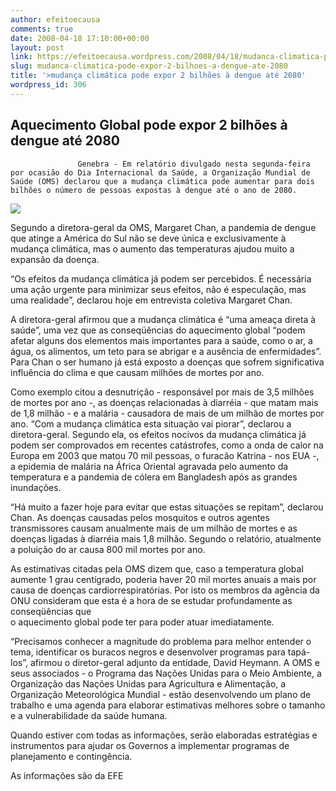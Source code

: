 ```yaml
---
author: efeitoecausa
comments: true
date: 2008-04-18 17:10:00+00:00
layout: post
link: https://efeitoecausa.wordpress.com/2008/04/18/mudanca-climatica-pode-expor-2-bilhoes-a-dengue-ate-2080/
slug: mudanca-climatica-pode-expor-2-bilhoes-a-dengue-ate-2080
title: '>mudança climática pode expor 2 bilhões à dengue até 2080'
wordpress_id: 306
---
```


>

## Aquecimento Global pode expor 2 bilhões à dengue até 2080

                   Genebra - Em relatório divulgado nesta segunda-feira por ocasião do Dia Internacional da Saúde, a Organização Mundial de Saúde (OMS) declarou que a mudança climática pode aumentar para dois bilhões o número de pessoas expostas à dengue até o ano de 2080.

[![](http://www.trofeujoinha.com/wp-content/uploads/2007/11/dengue-1.jpg)](http://zegraca.wordpress.com/)

Segundo a diretora-geral da OMS, Margaret Chan, a pandemia de dengue que atinge a América do Sul não se deve única e exclusivamente à mudança climática, mas o aumento das temperaturas ajudou muito a expansão da doença.

“Os efeitos da mudança climática já podem ser percebidos. É necessária uma ação urgente para minimizar seus efeitos, não é especulação, mas uma realidade”, declarou hoje em entrevista coletiva Margaret Chan.

A diretora-geral afirmou que a mudança climática é “uma ameaça direta à saúde”, uma vez que as conseqüências do aquecimento global “podem afetar alguns dos elementos mais importantes para a saúde, como o ar, a água, os alimentos, um teto para se abrigar e a ausência de enfermidades”. Para Chan o ser humano já está exposto a doenças que sofrem significativa influência do clima e que causam milhões de mortes por ano.

Como exemplo citou a desnutrição - responsável por mais de 3,5 milhões de mortes por ano -, as doenças relacionadas à diarréia - que matam mais de 1,8 milhão - e a malária - causadora de mais de um milhão de mortes por ano. “Com a mudança climática esta situação vai piorar”, declarou a diretora-geral. Segundo ela, os efeitos nocivos da mudança climática já podem ser comprovados em recentes catástrofes, como a onda de calor na Europa em 2003 que matou 70 mil pessoas, o furacão Katrina - nos EUA -, a epidemia de malária na África Oriental agravada pelo aumento da temperatura e a pandemia de cólera em Bangladesh após as grandes inundações.

“Há muito a fazer hoje para evitar que estas situações se repitam”, declarou Chan. As doenças causadas pelos mosquitos e outros agentes transmissores causam anualmente mais de um milhão de mortes e as doenças ligadas à diarréia mais 1,8 milhão. Segundo o relatório, atualmente a poluição do ar causa 800 mil mortes por ano.

As estimativas citadas pela OMS dizem que, caso a temperatura global aumente 1 grau centígrado, poderia haver 20 mil mortes anuais a mais por causa de doenças cardiorrespiratórias. Por isto os membros da agência da ONU consideram que esta é a hora de se estudar profundamente as conseqüências que  
o aquecimento global pode ter para poder atuar imediatamente.

“Precisamos conhecer a magnitude do problema para melhor entender o tema, identificar os buracos negros e desenvolver programas para tapá-los”, afirmou o diretor-geral adjunto da entidade, David Heymann. A OMS e seus associados - o Programa das Nações Unidas para o Meio Ambiente, a Organização das Nações Unidas para Agricultura e Alimentação, a Organização Meteorológica Mundial - estão desenvolvendo um plano de trabalho e uma agenda para elaborar estimativas melhores sobre o tamanho e a vulnerabilidade da saúde humana.

Quando estiver com todas as informações, serão elaboradas estratégias e instrumentos para ajudar os Governos a implementar programas de planejamento e contingência.

As informações são da EFE
